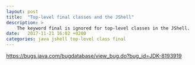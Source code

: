 ```yaml
---
layout: post
title:  "Top-level final classes and the JShell"
description: >
    The keyword final is ignored for top-level classes in the JShell.
date:   2017-11-21 16:02 +0200
categories: java jshell top-level class final
---
```


https://bugs.java.com/bugdatabase/view_bug.do?bug_id=JDK-8193919